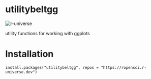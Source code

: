 # utilitybeltgg
![r-universe](https://selkamand.r-universe.dev/badges/utilitybeltgg)

utility functions for working with ggplots



# Installation
```
install.packages("utilitybeltgg", repos = "https://ropensci.r-universe.dev")
```
